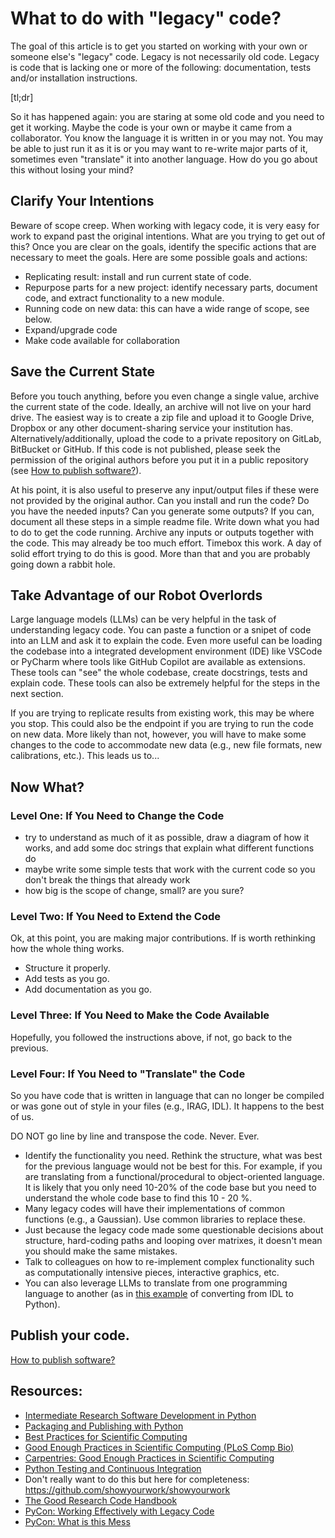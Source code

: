 # What to do with "legacy" code?

The goal of this article is to get you started on working with your own or someone else's "legacy" code. Legacy is not necessarily old code. Legacy is code that is lacking one or more of the following: documentation, tests and/or installation instructions.

[tl;dr]

So it has happened again: you are staring at some old code and you need to get it working. Maybe the code is your own or maybe it came from a collaborator.
You know the language it is written in or you may not. You may be able to just run it as it is or you may want to re-write major parts of it, sometimes even "translate" it into another language. How do you go about this without losing your mind?

## Clarify Your Intentions

Beware of scope creep. When working with legacy code, it is very easy for work to expand past the original intentions. What are you trying to get out of this? Once you are clear on the goals, identify the specific actions that are necessary to meet the goals. Here are some possible goals and actions:

- Replicating result: install and run current state of code.
- Repurpose parts for a new project: identify necessary parts, document code, and extract functionality to a new module.
- Running code on new data: this can have a wide range of scope, see below.
- Expand/upgrade code
- Make code available for collaboration

## Save the Current State

Before you touch anything, before you even change a single value, archive the current state of the code. Ideally, an archive will not live on your hard drive.
The easiest way is to create a zip file and upload it to Google Drive, Dropbox or any other document-sharing service your institution has. Alternatively/additionally,
upload the code to a private repository on GitLab, BitBucket or GitHub. If this code is not published, please seek the permission of the original authors
before you put it in a public repository (see [How to publish software?](https://mpi-astronomy.github.io/FAQ/chapters/publishing/how-to-publish-software.html)).

At his point, it is also useful to preserve any input/output files if these were not provided by the original author. Can you install and run the code? Do you have the needed inputs? Can you generate some outputs? If you can, document all these steps in a simple readme file. Write down what you had to do to get the code running. Archive any inputs or outputs together with the code. This may already be too much effort. Timebox this work. A day of solid effort trying to do this is good. More than that and you are probably going down a rabbit hole.

## Take Advantage of our Robot Overlords

Large language models (LLMs) can be very helpful in the task of understanding legacy code. You can paste a function or a snipet of code into an LLM and ask it to explain the code. Even more useful can be loading the codebase into a integrated development environment (IDE) like VSCode or PyCharm where tools like GitHub Copilot are available as extensions. These tools can "see" the whole codebase, create docstrings, tests and explain code. These tools can also be extremely helpful for the steps in the next section.

If you are trying to replicate results from existing work, this may be where you stop. This could also be the endpoint if you are trying to run the code on new data. More likely than not, however, you will have to make some changes to the code to accommodate new data (e.g., new file formats, new calibrations, etc.). This leads us to...

## Now What?

### Level One: If You Need to Change the Code

- try to understand as much of it as possible, draw a diagram of how it works, and add some doc strings that explain what different functions do
- maybe write some simple tests that work with the current code so you don't break the things that already work
- how big is the scope of change, small? are you sure?

### Level Two: If You Need to Extend the Code

Ok, at this point, you are making major contributions. If is worth rethinking how the whole thing works.

- Structure it properly.
- Add tests as you go.
- Add documentation as you go.

### Level Three: If You Need to Make the Code Available

Hopefully, you followed the instructions above, if not, go back to the previous.

### Level Four: If You Need to "Translate" the Code

So you have code that is written in language that can no longer be compiled or was gone out of style in your files (e.g., IRAG, IDL). It happens to the best of us.

DO NOT go line by line and transpose the code. Never. Ever.

- Identify the functionality you need. Rethink the structure, what was best for the previous language would not be best for this. For example, if you are translating from a functional/procedural to object-oriented language. It is likely that you only need 10-20% of the code base but you need to understand the whole code base to find this 10 - 20 %.
- Many legacy codes will have their implementations of common functions (e.g., a Gaussian). Use common libraries to replace these.
- Just because the legacy code made some questionable decisions about structure, hard-coding paths and looping over matrixes, it doesn't mean you should make the same mistakes.
- Talk to colleagues on how to re-implement complex functionality such as computationally intensive pieces, interactive graphics, etc.
- You can also leverage LLMs to translate from one programming language to another (as in [this example](https://youtu.be/jXu_-edmMzc?si=6IdWK4YXA9ASelTu) of converting from IDL to Python). 

## Publish your code.

[How to publish software?](https://mpi-astronomy.github.io/FAQ/chapters/publishing/how-to-publish-software.html)

## Resources:

- [Intermediate Research Software Development in Python](https://carpentries-incubator.github.io/python-intermediate-development/)
- [Packaging and Publishing with Python](https://carpentries-incubator.github.io/python-packaging-publishing/)
- [Best Practices for Scientific Computing](https://journals.plos.org/plosbiology/article?id=10.1371/journal.pbio.1001745)
- [Good Enough Practices in Scientific Computing (PLoS Comp Bio)](https://journals.plos.org/ploscompbiol/article?id=10.1371/journal.pcbi.1005510)
- [Carpentries: Good Enough Practices in Scientific Computing](https://carpentries-incubator.github.io/good-enough-practices/index.html)
- [Python Testing and Continuous Integration](https://carpentries-incubator.github.io/python-testing/)
- Don't really want to do this but here for completeness: https://github.com/showyourwork/showyourwork
- [The Good Research Code Handbook](https://goodresearch.dev/index.html)
- [PyCon: Working Effectively with Legacy Code](https://www.youtube.com/watch?v=RMt43wyg-zg)
- [PyCon: What is this Mess](https://www.youtube.com/watch?v=LDdUuoI_lIg)
